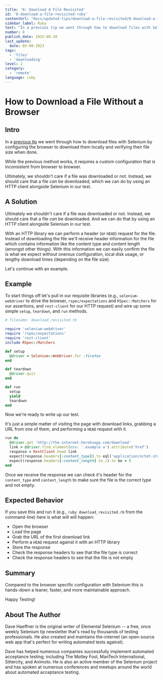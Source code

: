 ```yaml
---
title: '8: Download A File Revisited'
id: '8-download-a-file-revisited-ruby'
contentUrl: "docs/updated-tips/download-a-file-revisited/8-download-a-file-revisited-ruby"
sidebar_label: Ruby 
text: "In a previous tip we went through how to download files with Selenium by configuring the browser to download them locally and verifying their file size when done. While the previous method works, it requires a custom configuration that is inconsistent from browser to browser."
number: 8
publish_date: 2015-08-20
last_update:
  date: 03-08-2023
tags:
  - 'files'
  - 'downloading'
level: 2
category:
  - 'remote'
language: ruby
---
```


# How to Download a File Without a Browser

## Intro

In a [previous tip](/tips/2-download-a-file) we went through how to download files with Selenium by configuring the browser to download them locally and verifying their file size when done.

While the previous method works, it requires a custom configuration that is inconsistent from browser to browser.

Ultimately, we shouldn't care if a file was downloaded or not. Instead, we should care that a file _can_ be downloaded, which we can do by using an HTTP client alongside Selenium in our test.

## A Solution

Ultimately we shouldn't care if a file was downloaded or not. Instead, we should care that a file _can_ be downloaded. And we can do that by using an HTTP client alongside Selenium in our test.

With an HTTP library we can perform a header (or `HEAD`) request for the file. Instead of downloading the file we'll receive header information for the file which contains information like the content type and content length (amongst other things). With this information we can easily confirm the file is what we expect without onerous configuration, local disk usage, or lengthy download times (depending on the file size).

Let's continue with an example.

## Example

To start things off let's pull in our requisite libraries (e.g., `selenium-webdriver` to drive the browser, `rspec/expectations` and `RSpec::Matchers` for our assertions, and `rest-client` for our HTTP request) and wire up some simple `setup`, `teardown`, and `run` methods.

```ruby
# filename: download_revisited.rb

require 'selenium-webdriver'
require 'rspec/expectations'
require 'rest-client'
include RSpec::Matchers

def setup
  @driver = Selenium::WebDriver.for :firefox
end

def teardown
  @driver.quit
end

def run
  setup
  yield
  teardown
end
```

Now we're ready to write up our test.

It's just a simple matter of visiting the page with download links, grabbing a URL from one of them, and performing a `HEAD` request with it.

```ruby
run do
  @driver.get 'http://the-internet.herokuapp.com/download'
  link = @driver.find_element(css: '.example a').attribute('href')
  response = RestClient.head link
  expect(response.headers[:content_type]).to eql('application/octet-stream')
  expect(response.headers[:content_length].to_i).to be > 0
end
```

Once we receive the response we can check it's header for the `content_type` and `content_length` to make sure the file is the correct type and not empty.

## Expected Behavior

If you save this and run it (e.g., `ruby download_revisited.rb` from the command-line) here is what will will happen:

+ Open the browser
+ Load the page
+ Grab the URL of the first download link
+ Perform a `HEAD` request against it with an HTTP library
+ Store the response
+ Check the response headers to see that the file type is correct
+ Check the response headers to see that the file is not empty

## Summary

Compared to the browser specific configuration with Selenium this is hands-down a leaner, faster, and more maintainable approach.

Happy Testing!

## About The Author

Dave Haeffner is the original writer of Elemental Selenium -- a free, once weekly Selenium tip newsletter that's read by thousands of testing professionals. He also created and maintains the-internet (an open-source web app that's perfect for writing automated tests against).

Dave has helped numerous companies successfully implement automated acceptance testing; including The Motley Fool, ManTech International, Sittercity, and Animoto. He is also an active member of the Selenium project and has spoken at numerous conferences and meetups around the world about automated acceptance testing.

